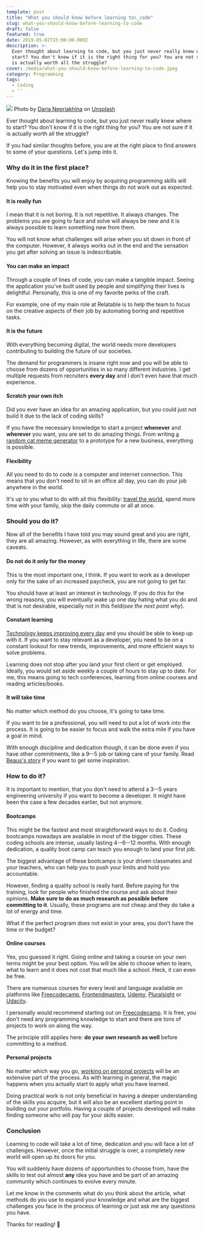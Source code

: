```yaml
---
template: post
title: "What you should know before learning to\_code"
slug: what-you-should-know-before-learning-to-code
draft: false
featured: true
date: 2019-05-02T15:00:00.000Z
description: >-
  Ever thought about learning to code, but you just never really knew where to
  start? You don't know if it is the right thing for you? You are not sure if it
  is actually worth all the struggle?
cover: /media/what-you-should-know-before-learning-to-code.jpeg
category: Programming
tags:
  - Coding
  - ''
---
```

![](/media/what-you-should-know-before-learning-to-code-cover.jpeg)
Photo by [Daria Nepriakhina](https://unsplash.com/photos/i5iIhHSAtp4?utm_source=unsplash&utm_medium=referral&utm_content=creditCopyText) on [Unsplash](https://unsplash.com/search/photos/person-using-macbook?utm_source=unsplash&utm_medium=referral&utm_content=creditCopyText)

Ever thought about learning to code, but you just never really knew where to start? You don't know if it is the right thing for you? You are not sure if it is actually worth all the struggle?

If you had similar thoughts before, you are at the right place to find answers to some of your questions. Let's jump into it.

### Why do it in the first place?

Knowing the benefits you will enjoy by acquiring programming skills will help you to stay motivated even when things do not work out as expected.

#### It is really fun

I mean that it is not boring. It is not repetitive. It always changes. The problems you are going to face and solve will always be new and it is always possible to learn something new from them.

You will not know what challenges will arise when you sit down in front of the computer. However, it always works out in the end and the sensation you get after solving an issue is indescribable.

#### You can make an impact

Through a couple of lines of code, you can make a tangible impact. Seeing the application you've built used by people and simplifying their lives is delightful. Personally, this is one of my favorite perks of the craft.

For example, one of my main role at Relatable is to help the team to focus on the creative aspects of their job by automating boring and repetitive tasks.

#### It is the future

With everything becoming digital, the world needs more developers contributing to building the future of our societies.

The demand for programmers is insane right now and you will be able to choose from dozens of opportunities in so many different industries. I get multiple requests from recruiters **every day** and I don't even have that much experience.

#### Scratch your own itch

Did you ever have an idea for an amazing application, but you could just not build it due to the lack of coding skills?

If you have the necessary knowledge to start a project **whenever** and **wherever** you want, you are set to do amazing things. From writing [a random cat meme generator](https://imgflip.com/memegenerator/51389299/Random-Cat) to a prototype for a new business, everything is possible.

#### Flexibility

All you need to do to code is a computer and internet connection. This means that you don't need to sit in an office all day, you can do your job anywhere in the world.

It's up to you what to do with all this flexibility: [travel the world](https://remoteyear.com/), spend more time with your family, skip the daily commute or all at once.

### Should you do it?

Now all of the benefits I have told you may sound great and you are right, they are all amazing. However, as with everything in life, there are some caveats.

#### Do not do it only for the money

This is the most important one, I think. If you want to work as a developer only for the sake of an increased paycheck, you are not going to get far.

You should have at least an interest in technology. If you do this for the wrong reasons, you will eventually wake up one day hating what you do and that is not desirable, especially not in this field(*see the next point why*).

#### Constant learning

[Technology keeps improving every day](https://hackernoon.com/how-it-feels-to-learn-javascript-in-2016-d3a717dd577f) and you should be able to keep up with it. If you want to stay relevant as a developer, you need to be on a constant lookout for new trends, improvements, and more efficient ways to solve problems.

Learning does not stop after you land your first client or get employed. Ideally, you would set aside weekly a couple of hours to stay up to date. For me, this means going to tech conferences, learning from online courses and reading articles/books.

#### It will take time

No matter which method do you choose, it's going to take time.

If you want to be a professional, you will need to put a lot of work into the process. It is going to be easier to focus and walk the extra mile if you have a goal in mind.

With enough discipline and dedication though, it can be done even if you have other commitments, like a 9--5 job or taking care of your family. Read [Beaus's story](https://medium.freecodecamp.org/how-i-got-a-second-degree-and-earned-5-developer-certifications-in-just-one-year-while-working-and-2b902ee291ab) if you want to get some inspiration.

### How to do it?

It is important to mention, that you don't need to attend a 3--5 years engineering university if you want to become a developer. It might have been the case a few decades earlier, but not anymore.

#### Bootcamps

This might be the fastest and most straightforward ways to do it. Coding bootcamps nowadays are available in most of the bigger cities. These coding schools are intense, usually lasting 4--6--12 months. With enough dedication, a quality boot camp can teach you enough to land your first job.

The biggest advantage of these bootcamps is your driven classmates and your teachers, who can help you to push your limits and hold you accountable.

However, finding a quality school is really hard. Before paying for the training, look for people who finished the course and ask about their opinions. **Make sure to do as much research as possible before committing to it**. Usually, these programs are not cheap and they do take a lot of energy and time.

What if the perfect program does not exist in your area, you don't have the time or the budget?

#### Online courses

Yes, you guessed it right. Going online and taking a course on your own terms might be your best option. You will be able to choose when to learn, what to learn and it does not cost that much like a school. Heck, it can even be free.

There are numerous courses for every level and language available on platforms like [Freecodecamp](https://www.freecodecamp.org/), [Frontendmasters](http://frontendmasters.com), [Udemy](https://www.udemy.com/the-complete-web-development-bootcamp/), [Pluralsight](https://www.pluralsight.com/) or [Udacity](https://eu.udacity.com/).

I personally would recommend starting out on [Freecodecamp](https://www.freecodecamp.org/). It is free, you don't need any programming knowledge to start and there are tons of projects to work on along the way.

The principle still applies here: **do your own research as well** before committing to a method.

#### Personal projects

No matter which way you go, [working on personal projects](https://flaviocopes.com/sample-app-ideas/) will be an extensive part of the process. As with learning in general, the magic happens when you actually start to apply what you have learned.

Doing practical work is not only beneficial in having a deeper understanding of the skills you acquire, but it will also be an excellent starting point in building out your portfolio. Having a couple of projects developed will make finding someone who will pay for your skills easier.

### Conclusion

Learning to code will take a lot of time, dedication and you will face a lot of challenges. However, once the initial struggle is over, a completely new world will open up its doors for you.

You will suddenly have dozens of opportunities to choose from, have the skills to test out almost **any** idea you have and be part of an amazing community which continues to evolve every minute.

Let me know in the comments what do you think about the article, what methods do you use to expand your knowledge and what are the biggest challenges you face in the process of learning or just ask me any questions you have.

Thanks for reading! 🙏
